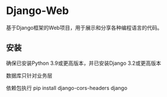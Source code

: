 # Django-Web
基于Django框架的Web项目，用于展示和分享各种编程语言的代码。

## 安装

确保已安装Python 3.9或更高版本，并已安装Django 3.2或更高版本

数据库只针对业务层

依赖包执行
pip install django-cors-headers django